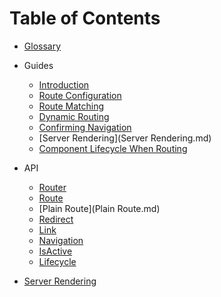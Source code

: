 # Table of Contents

- [Glossary](Glossary.md)

- Guides
  - [Introduction](Introduction.md)
  - [Route Configuration](RouteConfiguration.md)
  - [Route Matching](RouteMatching.md)
  - [Dynamic Routing](DynamicRouting.md)
  - [Confirming Navigation](ConfirmingNavigation.md)
  - [Server Rendering](Server Rendering.md)
  - [Component Lifecycle When Routing](ComponentLifecycleWhenRouting.md)

- API
  - [Router](Route.md)
  - [Route](Route.md)
  - [Plain Route](Plain Route.md)
  - [Redirect](Redirect.md)
  - [Link](Link.md)
  - [Navigation](Navigation.md)
  - [IsActive](IsActive.md)
  - [Lifecycle](Lifecycle.md)

- [Server Rendering](ServerRendering.md)

